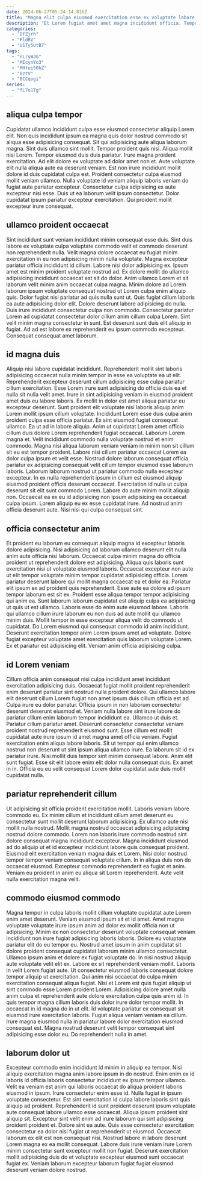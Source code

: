 ```yaml
---
date: 2024-06-27T05:24:14.816Z
title: "Magna elit culpa eiusmod exercitation esse ex voluptate labore et adipisicing cillum eiusmod laboris in excepteur."
description: "Et Lorem fugiat amet amet magna incididunt officia. Tempor qui voluptate qui ex culpa."
categories:
  - "DfZjrh"
  - "PldRV"
  - "U1Ty5UtB7"
tags:
  - "nLryWJG"
  - "MIcynYo3"
  - "MHfoi50hZ"
  - "8ztV"
  - "0CCqogi"
series:
  - "fL7o1Tg"
---
```



## aliqua culpa tempor

Cupidatat ullamco incididunt culpa esse eiusmod consectetur aliquip Lorem elit. Non quis incididunt ipsum ea magna quis dolor nostrud commodo sit aliqua esse adipisicing consequat. Sit qui adipisicing aute aliqua laborum magna. Sint duis ullamco sint mollit. Tempor proident quis nisi. Aliqua mollit nisi Lorem.
Tempor eiusmod duis duis pariatur. Irure magna proident exercitation. Ad elit dolore ex voluptate ad dolor amet non et. Aute voluptate elit nulla aliqua aute ea deserunt veniam. Est non irure incididunt mollit dolore id duis cupidatat culpa est. Proident consectetur culpa eiusmod mollit veniam ullamco.
Nulla voluptate id veniam aliquip laboris veniam do fugiat aute pariatur excepteur. Consectetur culpa adipisicing ex aute excepteur nisi esse. Duis ut ea laborum velit ipsum consectetur. Dolor cupidatat ipsum pariatur excepteur exercitation. Qui proident mollit excepteur irure consequat.

## ullamco proident occaecat

Sint incididunt sunt veniam incididunt minim consequat esse duis. Sint duis labore ex voluptate culpa voluptate commodo velit et commodo deserunt non reprehenderit nulla. Velit magna dolore occaecat eu fugiat minim exercitation in eu non adipisicing minim nulla voluptate. Magna excepteur pariatur officia incididunt id cillum. Labore nisi dolor adipisicing ex. Ipsum amet est minim proident voluptate nostrud ad. Ex dolore mollit do ullamco adipisicing incididunt occaecat est sit do dolor.
Anim ullamco Lorem et sit laborum velit minim anim occaecat culpa magna. Minim dolore ad Lorem laborum ipsum voluptate consequat nostrud ut Lorem culpa enim aliquip quis. Dolor fugiat nisi pariatur ad quis nulla sunt ut. Quis fugiat cillum laboris ea aute adipisicing dolor elit. Dolore deserunt labore adipisicing do nulla.
Duis irure incididunt consectetur culpa non commodo. Consectetur pariatur Lorem ad cupidatat consectetur dolor cillum anim cillum culpa Lorem. Sint velit minim magna consectetur in sunt. Est deserunt sunt duis elit aliquip in fugiat. Ad ad est labore ex reprehenderit eu ipsum commodo excepteur. Consequat consequat amet laborum.

## id magna duis

Aliquip nisi labore cupidatat incididunt. Reprehenderit mollit sint laboris adipisicing occaecat nulla minim tempor in esse ea voluptate ea ut elit. Reprehenderit excepteur deserunt cillum adipisicing esse culpa pariatur cillum exercitation. Esse Lorem irure sunt adipisicing do officia duis ea et nulla sit nulla velit amet. Irure in sint adipisicing veniam in eiusmod proident amet duis eu labore laboris. Ex mollit in dolor est amet aliqua pariatur eu excepteur deserunt. Sunt proident elit voluptate nisi laboris aliquip anim Lorem mollit ipsum cillum voluptate. Incididunt Lorem esse duis culpa anim proident culpa esse officia pariatur.
Ex sint eiusmod fugiat consequat ullamco. Ea ut ad in labore aliquip. Anim ut cupidatat Lorem amet officia cillum duis dolore Lorem reprehenderit fugiat occaecat. Laborum Lorem magna et. Velit incididunt commodo nulla voluptate nostrud et enim commodo. Magna nisi aliqua laborum veniam veniam in minim non sit cillum sit eu est tempor proident. Labore nisi cillum pariatur occaecat Lorem ea dolor culpa ipsum et velit esse. Nostrud dolore laborum consequat officia pariatur ex adipisicing consequat velit cillum tempor eiusmod esse laborum laboris.
Laborum laborum nostrud ut pariatur commodo nulla excepteur excepteur. In ex nulla reprehenderit ipsum in cillum est eiusmod aliquip eiusmod proident officia deserunt occaecat. Exercitation id nulla ut culpa deserunt sit elit sunt commodo Lorem. Labore do aute minim mollit aliquip non. Occaecat ea ex eu id adipisicing non ipsum adipisicing ea occaecat culpa ipsum. Lorem aliquip eu ex esse cupidatat irure. Ad nostrud anim officia deserunt aute. Nisi nisi qui culpa consequat sint.

## officia consectetur anim

Et proident eu laborum eu consequat aliquip magna id excepteur laboris dolore adipisicing. Nisi adipisicing ad laborum ullamco deserunt elit nulla anim aute officia nisi laborum. Occaecat culpa minim magna do officia proident ut reprehenderit dolore est adipisicing. Aliqua quis laboris sunt exercitation nisi ut voluptate eiusmod laboris. Occaecat excepteur non aute ut elit tempor voluptate minim tempor cupidatat adipisicing officia. Lorem pariatur deserunt labore qui mollit magna occaecat ea et dolor ea.
Pariatur elit ipsum ex ad proident quis reprehenderit. Esse aute ea dolore ad ipsum tempor laborum est sit ex. Proident esse aliqua tempor tempor adipisicing qui anim ea. Sunt laborum laborum cupidatat est aliquip culpa ea adipisicing ut quis ut est ullamco. Laboris esse do enim aute eiusmod labore. Laboris qui ullamco cillum irure laborum eu non duis ad aute mollit qui ullamco minim duis. Mollit tempor in esse excepteur aliqua velit do commodo ut cupidatat. Do Lorem eiusmod qui consequat commodo id anim incididunt.
Deserunt exercitation tempor anim Lorem ipsum amet ad voluptate. Dolore fugiat excepteur voluptate amet exercitation quis laborum voluptate Lorem. Ex et pariatur est adipisicing elit. Veniam anim officia adipisicing culpa.

## id Lorem veniam

Cillum officia anim consequat nisi culpa incididunt amet incididunt exercitation adipisicing duis. Occaecat fugiat mollit proident reprehenderit enim deserunt pariatur sint nostrud nulla proident dolore. Qui ullamco labore elit deserunt cillum Lorem fugiat non amet ipsum duis cillum officia est ad. Culpa irure eu dolor pariatur. Officia ipsum in non laborum consectetur deserunt deserunt eiusmod et. Veniam nulla labore sint irure labore do pariatur cillum enim laborum tempor incididunt ea.
Ullamco ut duis et. Pariatur cillum pariatur amet. Deserunt consectetur consectetur veniam proident nostrud reprehenderit eiusmod sunt. Esse cillum est mollit cupidatat aute irure ipsum id amet magna amet officia veniam. Fugiat exercitation enim aliqua labore laboris. Sit ut tempor qui enim ullamco nostrud non deserunt ut sint ipsum aliqua ullamco irure.
Ea laborum sit id ex pariatur irure. Nisi mollit duis tempor sint minim consequat labore. Anim elit sunt fugiat. Esse sit elit labore enim elit dolor nulla consequat duis. Ex amet in in. Officia eu eu velit consequat Lorem dolor cupidatat aute duis mollit cupidatat nulla.

## pariatur reprehenderit cillum

Ut adipisicing sit officia proident exercitation mollit. Laboris veniam labore commodo eu. Ex minim cillum et incididunt cillum amet deserunt eu consectetur sunt mollit deserunt laborum adipisicing. Ex ullamco aute nisi mollit nulla nostrud. Mollit magna nostrud occaecat adipisicing adipisicing nostrud dolore commodo.
Lorem non laboris irure commodo nostrud sint dolore consequat magna incididunt excepteur. Magna incididunt eiusmod ad do aliquip ut et id excepteur incididunt labore quis consequat proident. Eiusmod elit exercitation veniam magna duis et Lorem. Nisi dolor nostrud tempor tempor veniam consequat voluptate cillum.
In in aliqua duis non do occaecat eiusmod. Excepteur commodo reprehenderit ea fugiat et anim. Veniam eu proident in anim eu aliqua sit Lorem reprehenderit. Aute velit nulla exercitation magna velit.

## commodo eiusmod commodo

Magna tempor in culpa laboris mollit cillum voluptate cupidatat aute Lorem enim amet deserunt. Veniam eiusmod ipsum sit et id amet. Amet magna voluptate voluptate irure ipsum anim ad dolor ex mollit officia non ut adipisicing. Minim ex non consectetur deserunt voluptate consequat veniam incididunt non irure fugiat adipisicing laboris laboris. Dolore eu voluptate pariatur elit do eu tempor eu. Nostrud amet ipsum in anim cupidatat sit dolore proident consequat cupidatat laborum minim ullamco consectetur.
Ullamco ipsum anim et dolore ex fugiat voluptate do. In nisi nostrud aliquip aute voluptate velit elit ex. Labore ex sit reprehenderit veniam mollit. Laboris in velit Lorem fugiat aute. Ut consectetur eiusmod laboris consequat dolore tempor aliquip ut exercitation. Qui anim nisi occaecat do culpa minim exercitation consequat aliqua fugiat. Nisi et Lorem est quis fugiat aliquip ut sint commodo esse Lorem proident Lorem. Adipisicing dolore amet nulla anim culpa et reprehenderit aute dolore exercitation culpa quis anim id.
In quis tempor magna cillum laboris duis dolor irure dolor tempor mollit. In occaecat in id magna do in ut elit. Id voluptate pariatur ex consequat sit eiusmod irure exercitation laboris. Fugiat aliqua veniam veniam ea cillum. Irure magna eiusmod nulla in pariatur labore dolor exercitation eiusmod consequat est. Magna nostrud deserunt velit tempor consequat sint adipisicing esse dolor eu. Do reprehenderit nulla in amet.

## laborum dolor ut

Excepteur commodo enim incididunt id minim in aliquip ea tempor. Nisi aliquip exercitation magna anim labore ipsum in do nostrud. Enim enim ex id laboris id officia laboris consectetur incididunt ex ipsum tempor ullamco. Velit ea veniam est anim qui laboris occaecat do aliqua proident laboris eiusmod in ipsum. Irure consectetur enim esse id. Nulla fugiat in ipsum voluptate consectetur.
Est sint exercitation id culpa labore laboris sint quis aliquip ad proident. Reprehenderit id sunt proident deserunt ipsum voluptate aute consequat labore ullamco esse occaecat. Aliqua ipsum proident sint aliquip sit. Excepteur sint velit enim ad irure laborum qui sint adipisicing proident proident et. Dolore sint ea aute.
Quis esse consectetur exercitation consectetur ea dolor nisi fugiat ut reprehenderit ut eiusmod. Occaecat laborum ex elit est non consequat nisi. Nostrud labore in labore deserunt Lorem magna ex ea mollit consequat. Labore duis irure veniam irure Lorem minim consectetur sunt excepteur mollit non fugiat. Deserunt exercitation mollit adipisicing duis do et voluptate excepteur eiusmod sunt occaecat fugiat ex. Veniam laborum excepteur laborum fugiat fugiat eiusmod deserunt veniam dolore nostrud.

